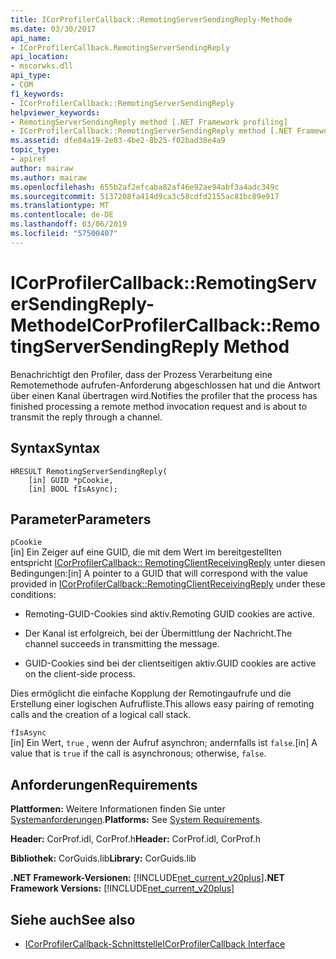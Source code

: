 ```yaml
---
title: ICorProfilerCallback::RemotingServerSendingReply-Methode
ms.date: 03/30/2017
api_name:
- ICorProfilerCallback.RemotingServerSendingReply
api_location:
- mscorwks.dll
api_type:
- COM
f1_keywords:
- ICorProfilerCallback::RemotingServerSendingReply
helpviewer_keywords:
- RemotingServerSendingReply method [.NET Framework profiling]
- ICorProfilerCallback::RemotingServerSendingReply method [.NET Framework profiling]
ms.assetid: dfe84a19-2e03-4be2-8b25-f02bad38e4a9
topic_type:
- apiref
author: mairaw
ms.author: mairaw
ms.openlocfilehash: 655b2af2efcaba82af46e92ae94abf3a4adc349c
ms.sourcegitcommit: 5137208fa414d9ca3c58cdfd2155ac81bc89e917
ms.translationtype: MT
ms.contentlocale: de-DE
ms.lasthandoff: 03/06/2019
ms.locfileid: "57500407"
---
```

# <a name="icorprofilercallbackremotingserversendingreply-method"></a><span data-ttu-id="8a277-102">ICorProfilerCallback::RemotingServerSendingReply-Methode</span><span class="sxs-lookup"><span data-stu-id="8a277-102">ICorProfilerCallback::RemotingServerSendingReply Method</span></span>
<span data-ttu-id="8a277-103">Benachrichtigt den Profiler, dass der Prozess Verarbeitung eine Remotemethode aufrufen-Anforderung abgeschlossen hat und die Antwort über einen Kanal übertragen wird.</span><span class="sxs-lookup"><span data-stu-id="8a277-103">Notifies the profiler that the process has finished processing a remote method invocation request and is about to transmit the reply through a channel.</span></span>  
  
## <a name="syntax"></a><span data-ttu-id="8a277-104">Syntax</span><span class="sxs-lookup"><span data-stu-id="8a277-104">Syntax</span></span>  
  
```  
HRESULT RemotingServerSendingReply(  
    [in] GUID *pCookie,  
    [in] BOOL fIsAsync);  
```  
  
## <a name="parameters"></a><span data-ttu-id="8a277-105">Parameter</span><span class="sxs-lookup"><span data-stu-id="8a277-105">Parameters</span></span>  
 `pCookie`  
 <span data-ttu-id="8a277-106">[in] Ein Zeiger auf eine GUID, die mit dem Wert im bereitgestellten entspricht [ICorProfilerCallback:: RemotingClientReceivingReply](../../../../docs/framework/unmanaged-api/profiling/icorprofilercallback-remotingclientreceivingreply-method.md) unter diesen Bedingungen:</span><span class="sxs-lookup"><span data-stu-id="8a277-106">[in] A pointer to a GUID that will correspond with the value provided in [ICorProfilerCallback::RemotingClientReceivingReply](../../../../docs/framework/unmanaged-api/profiling/icorprofilercallback-remotingclientreceivingreply-method.md) under these conditions:</span></span>  
  
-   <span data-ttu-id="8a277-107">Remoting-GUID-Cookies sind aktiv.</span><span class="sxs-lookup"><span data-stu-id="8a277-107">Remoting GUID cookies are active.</span></span>  
  
-   <span data-ttu-id="8a277-108">Der Kanal ist erfolgreich, bei der Übermittlung der Nachricht.</span><span class="sxs-lookup"><span data-stu-id="8a277-108">The channel succeeds in transmitting the message.</span></span>  
  
-   <span data-ttu-id="8a277-109">GUID-Cookies sind bei der clientseitigen aktiv.</span><span class="sxs-lookup"><span data-stu-id="8a277-109">GUID cookies are active on the client-side process.</span></span>  
  
 <span data-ttu-id="8a277-110">Dies ermöglicht die einfache Kopplung der Remotingaufrufe und die Erstellung einer logischen Aufrufliste.</span><span class="sxs-lookup"><span data-stu-id="8a277-110">This allows easy pairing of remoting calls and the creation of a logical call stack.</span></span>  
  
 `fIsAsync`  
 <span data-ttu-id="8a277-111">[in] Ein Wert, `true` , wenn der Aufruf asynchron; andernfalls ist `false`.</span><span class="sxs-lookup"><span data-stu-id="8a277-111">[in] A value that is `true` if the call is asynchronous; otherwise, `false`.</span></span>  
  
## <a name="requirements"></a><span data-ttu-id="8a277-112">Anforderungen</span><span class="sxs-lookup"><span data-stu-id="8a277-112">Requirements</span></span>  
 <span data-ttu-id="8a277-113">**Plattformen:** Weitere Informationen finden Sie unter [Systemanforderungen](../../../../docs/framework/get-started/system-requirements.md).</span><span class="sxs-lookup"><span data-stu-id="8a277-113">**Platforms:** See [System Requirements](../../../../docs/framework/get-started/system-requirements.md).</span></span>  
  
 <span data-ttu-id="8a277-114">**Header:** CorProf.idl, CorProf.h</span><span class="sxs-lookup"><span data-stu-id="8a277-114">**Header:** CorProf.idl, CorProf.h</span></span>  
  
 <span data-ttu-id="8a277-115">**Bibliothek:** CorGuids.lib</span><span class="sxs-lookup"><span data-stu-id="8a277-115">**Library:** CorGuids.lib</span></span>  
  
 <span data-ttu-id="8a277-116">**.NET Framework-Versionen:** [!INCLUDE[net_current_v20plus](../../../../includes/net-current-v20plus-md.md)]</span><span class="sxs-lookup"><span data-stu-id="8a277-116">**.NET Framework Versions:** [!INCLUDE[net_current_v20plus](../../../../includes/net-current-v20plus-md.md)]</span></span>  
  
## <a name="see-also"></a><span data-ttu-id="8a277-117">Siehe auch</span><span class="sxs-lookup"><span data-stu-id="8a277-117">See also</span></span>
- [<span data-ttu-id="8a277-118">ICorProfilerCallback-Schnittstelle</span><span class="sxs-lookup"><span data-stu-id="8a277-118">ICorProfilerCallback Interface</span></span>](../../../../docs/framework/unmanaged-api/profiling/icorprofilercallback-interface.md)
